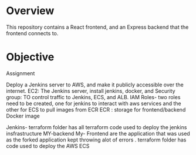 # Overview
This repository contains a React frontend, and an Express backend that the frontend connects to.

# Objective
Assignment 

Deploy a Jenkins server to AWS, and make it publicly accessible over the internet.
EC2: The Jenkins server, install jenkins, docker, and 
Security group: TO control traffic to Jenkins, ECS, and ALB. 
IAM Roles-	two roles need to be created, one for jenkins to interact with aws services and the other for ECS to pull images from ECR
ECR	: storage for frontend/backend Docker image

Jenkins- terraform folder has all  terraform code used to deploy the  jenkins insfrastructure
MY-backend
My- Frontend 
are the application that was used as the forked application kept throwing alot of errors .
terraform folder has code used to deploy the AWS ECS
